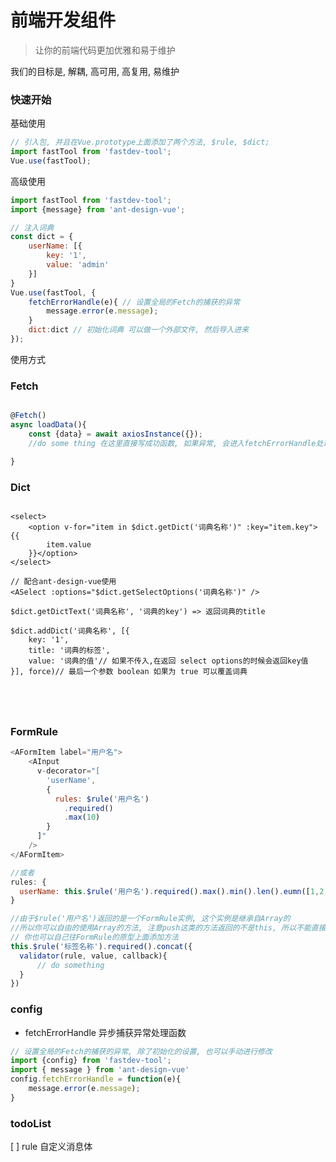 # 前端开发组件

>  让你的前端代码更加优雅和易于维护

我们的目标是, 解耦, 高可用, 高复用, 易维护

### 快速开始

基础使用
```javascript
// 引入包, 并且在Vue.prototype上面添加了两个方法, $rule, $dict;
import fastTool from 'fastdev-tool';
Vue.use(fastTool);

```

高级使用
```javascript
import fastTool from 'fastdev-tool';
import {message} from 'ant-design-vue';

// 注入词典
const dict = {
	userName: [{
		key: '1',
		value: 'admin'
	}]
}
Vue.use(fastTool, {
	fetchErrorHandle(e){ // 设置全局的Fetch的捕获的异常
		message.error(e.message);
	}
	dict:dict // 初始化词典 可以做一个外部文件, 然后导入进来
});

```


使用方式
### Fetch
```javascript

@Fetch()
async loadData(){
	const {data} = await axiosInstance({});
	//do some thing 在这里直接写成功函数, 如果异常, 会进入fetchErrorHandle处理

}

```

### Dict

```vue

<select>
	<option v-for="item in $dict.getDict('词典名称')" :key="item.key">{{
		item.value
	}}</option>
</select>

// 配合ant-design-vue使用
<ASelect :options="$dict.getSelectOptions('词典名称')" />

$dict.getDictText('词典名称', '词典的key') => 返回词典的title

$dict.addDict('词典名称', [{
    key: '1',
    title: '词典的标签',
    value: '词典的值'// 如果不传入,在返回 select options的时候会返回key值
}], force)// 最后一个参数 boolean 如果为 true 可以覆盖词典





```

### FormRule

```javascript
<AFormItem label="用户名">
    <AInput
      v-decorator="[
        'userName',
        {
          rules: $rule('用户名')
            .required()
            .max(10)
        }
      ]"
    />
</AFormItem>

//或者
rules: {
  userName: this.$rule('用户名').required().max().min().len().eumn([1,2,3])
}

//由于$rule('用户名')返回的是一个FormRule实例, 这个实例是继承自Array的
//所以你可以自由的使用Array的方法, 注意push这类的方法返回的不是this, 所以不能直接使用
// 你也可以自己往FormRule的原型上面添加方法
this.$rule('标签名称').required().concat({
  validator(rule, value, callback){
      // do something
  }
})


```

### config

- fetchErrorHandle 异步捕获异常处理函数

```javascript
// 设置全局的Fetch的捕获的异常, 除了初始化的设置, 也可以手动进行修改
import {config} from 'fastdev-tool';
import { message } from 'ant-design-vue'
config.fetchErrorHandle = function(e){
	message.error(e.message);
}

```

### todoList
 [ ] rule 自定义消息体
